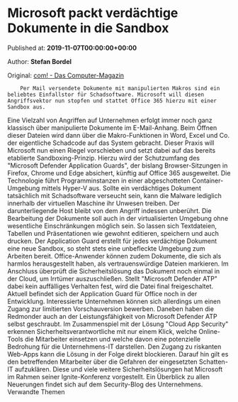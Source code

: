 
# Microsoft packt verdächtige Dokumente in die Sandbox

Published at: **2019-11-07T00:00:00+00:00**

Author: **Stefan Bordel**

Original: [com! - Das Computer-Magazin](https://www.com-magazin.de/news/sicherheit/microsoft-packt-verdaechtige-dokumente-in-sandbox-2299005.html)


        Per Mail versendete Dokumente mit manipulierten Makros sind ein beliebtes Einfallstor für Schadsoftware. Microsoft will diesen Angriffsvektor nun stopfen und stattet Office 365 hierzu mit einer Sandbox aus.
      
Eine Vielzahl von Angriffen auf Unternehmen erfolgt immer noch ganz klassisch über manipulierte Dokumente im E-Mail-Anhang. Beim Öffnen dieser Dateien wird dann über die Makro-Funktionen in Word, Excel und Co. der eigentliche Schadcode auf das System gebracht. Dieser Praxis will Microsoft nun einen Riegel vorschieben und setzt dabei auf das bereits etablierte Sandboxing-Prinzip.
Hierzu wird der Schutzumfang des "Microsoft Defender Application Guards", der bislang Browser-Sitzungen in Firefox, Chrome und Edge absichert, künftig auf Office 365 ausgeweitet. Die Technologie führt Programminstanzen in einer abgeschotteten Container-Umgebung mittels Hyper-V aus. Sollte ein verdächtiges Dokument tatsächlich mit Schadsoftware verseucht sein, kann die Malware lediglich innerhalb der virtuellen Maschine ihr Unwesen treiben. Der darunterliegende Host bleibt von dem Angriff indessen unberührt.
Die Bearbeitung der Dokumente soll auch in der virtualisierten Umgebung ohne wesentliche Einschränkungen möglich sein. So lassen sich Textdateien, Tabellen und Präsentationen wie gewohnt editieren, speichern und auch drucken. Der Application Guard erstellt für jedes verdächtige Dokument eine neue Sandbox, so steht stets eine unbefleckte Umgebung zum Arbeiten bereit.
Office-Anwender können zudem Dokumente, die sich als harmlos herausgestellt haben, als vertrauenswürdige Dateien markieren. Im Anschluss überprüft die Sicherheitslösung das Dokument noch einmal in der Cloud, um Irrtümer auszuschließen. Stellt "Microsoft Defender ATP" dabei kein auffälliges Verhalten fest, wird die Datei final freigeschaltet.
Aktuell befindet sich der Application Guard für Office noch in der Entwicklung. Interessierte Unternehmen können sich allerdings um einen Zugang zur limitierten Vorschauversion bewerben.
Daneben haben die Redmonder auch an der Leistungsfähigkeit von Microsoft Defender ATP selbst geschraubt. Im Zusammenspiel mit der Lösung "Cloud App Security" erkennen Sicherheitsverantwortliche mit nur einem Klick, welche Online-Tools die Mitarbeiter einsetzen und welche davon eine potenzielle Bedrohung für die Unternehmens-IT darstellen. Den Zugang zu riskanten Web-Apps kann die Lösung in der Folge direkt blockieren. Darauf hin gilt es den betreffenden Mitarbeiter über die Gefahren der eingesetzten Schatten-IT aufzuklären.
Diese und viele weitere Sicherheitslösungen hat Microsoft im Rahmen seiner Ignite-Konferenz vorgestellt. Ein Überblick zu allen Neuerungen findet sich auf dem Security-Blog des Unternehmens.
Verwandte Themen
